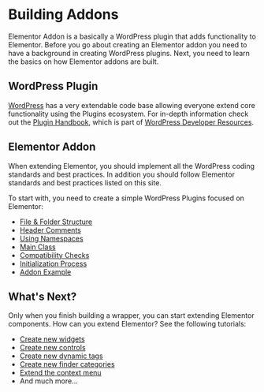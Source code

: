 # Building Addons

<Badge type="tip" vertical="top" text="Elementor Core" /> <Badge type="warning" vertical="top" text="Basic" />

Elementor Addon is a basically a WordPress plugin that adds functionality to Elementor. Before you go about creating an Elementor addon you need to have a background in creating WordPress plugins. Next, you need to learn the basics on how Elementor addons are built.

## WordPress Plugin

[WordPress](https://wordpress.org/) has a very extendable code base allowing everyone extend core functionality using the Plugins ecosystem. For in-depth information check out the [Plugin Handbook](https://developer.wordpress.org/plugins/), which is part of [WordPress Developer Resources](https://developer.wordpress.org/).

## Elementor Addon

When extending Elementor, you should implement all the WordPress coding standards and best practices. In addition you should follow Elementor standards and best practices listed on this site.

To start with, you need to create a simple WordPress Plugins focused on Elementor:

* [File & Folder Structure](./file-folder-structure)
* [Header Comments](./plugin-header)
* [Using Namespaces](./namespaces)
* [Main Class](./main-class)
* [Compatibility Checks](./compatibility)
* [Initialization Process](./initialization)
* [Addon Example](./addon-example)

## What's Next?

Only when you finish building a wrapper, you can start extending Elementor components. How can you extend Elementor? See the following tutorials:

* [Create new widgets](/widgets/)
* [Create new controls](/controls/)
* [Create new dynamic tags](/dynamic-tags/)
* [Create new finder categories](/finder/)
* [Extend the context menu](/context-menu/)
* And much more...
